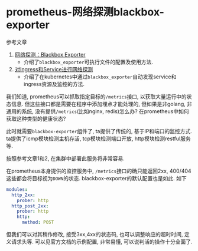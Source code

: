 # prometheus-网络探测blackbox-exporter

参考文章

1. [网络探测：Blackbox Exporter](https://yunlzheng.gitbook.io/prometheus-book/part-ii-prometheus-jin-jie/exporter/commonly-eporter-usage/install_blackbox_exporter)
    - 介绍了`blackbox_exporter`可执行文件的配置及使用方法.
2. [对Ingress和Service进行网络探测](https://yunlzheng.gitbook.io/prometheus-book/part-iii-prometheus-shi-zhan/readmd/use-prometheus-monitor-kubernetes#dui-ingress-he-service-jin-hang-wang-luo-tan-ce)
    - 介绍了在kubernetes中通过`blackbox_exporter`自动发现service和ingress资源及监控的方法.

我们知道, prometheus可以抓取指定目标的`/metrics`接口, 以获取大量运行中的状态信息. 但这些接口都是需要在程序中添加埋点才能处理的, 但如果是非golang, 非通用的系统, 没有提供`/metrics`(比如nginx, redis)怎么办? 在prometheus中如何获取这种类型的健康状态?

此时就需要`blackbox-exporter`组件了, ta提供了传统的, 基于IP和端口的监控方式. ta提供了icmp模块检测主机存活, tcp模块检测端口开放, http模块检测restful服务等.

按照参考文章1和2, 在集群中部署此服务将非常容易. 

在prometheus本身提供的监控服务中, `/metrics`接口的确只能返回2xx, 400/404这些都会将目标视为`DOWN`的状态. blackbox-exporter的默认配置也是如此. 如下

```yaml
modules:
  http_2xx:
    prober: http
  http_post_2xx:
    prober: http
    http:
      method: POST
```

但我们可以对其稍作修改, 接受3xx,4xx的状态码, 也可以调整响应的超时时间, 定义请求头等. 可以见官方文档的示例配置, 非常易懂, 可以说判活的操作十分全面了.
